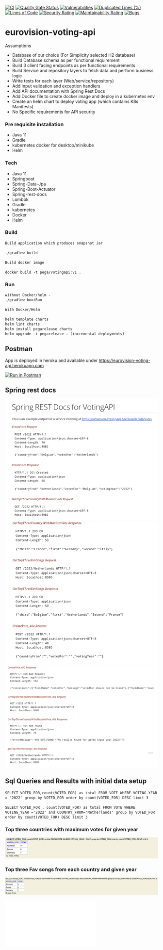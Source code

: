 [![CI](https://github.com/Puneethkumarck/eurovision-voting-api/actions/workflows/main.yml/badge.svg)](https://github.com/Puneethkumarck/eurovision-voting-api/actions/workflows/main.yml)
[![Quality Gate Status](https://sonarcloud.io/api/project_badges/measure?project=Puneethkumarck_eurovision-voting-api&metric=alert_status)](https://sonarcloud.io/summary/new_code?id=Puneethkumarck_eurovision-voting-api)
[![Vulnerabilities](https://sonarcloud.io/api/project_badges/measure?project=Puneethkumarck_eurovision-voting-api&metric=vulnerabilities)](https://sonarcloud.io/summary/new_code?id=Puneethkumarck_eurovision-voting-api)
[![Duplicated Lines (%)](https://sonarcloud.io/api/project_badges/measure?project=Puneethkumarck_eurovision-voting-api&metric=duplicated_lines_density)](https://sonarcloud.io/summary/new_code?id=Puneethkumarck_eurovision-voting-api)
[![Lines of Code](https://sonarcloud.io/api/project_badges/measure?project=Puneethkumarck_eurovision-voting-api&metric=ncloc)](https://sonarcloud.io/summary/new_code?id=Puneethkumarck_eurovision-voting-api)
[![Security Rating](https://sonarcloud.io/api/project_badges/measure?project=Puneethkumarck_eurovision-voting-api&metric=security_rating)](https://sonarcloud.io/summary/new_code?id=Puneethkumarck_eurovision-voting-api)
[![Maintainability Rating](https://sonarcloud.io/api/project_badges/measure?project=Puneethkumarck_eurovision-voting-api&metric=sqale_rating)](https://sonarcloud.io/summary/new_code?id=Puneethkumarck_eurovision-voting-api)
[![Bugs](https://sonarcloud.io/api/project_badges/measure?project=Puneethkumarck_eurovision-voting-api&metric=bugs)](https://sonarcloud.io/summary/new_code?id=Puneethkumarck_eurovision-voting-api)

# eurovision-voting-api

Assumptions

* Database of our choice (For Simplicity selected H2 database)
* Build Database schema as per functional requirement 
* Build 3 client facing endpoints as per functional requirements
* Build Service and repository layers to fetch data and perform business logic
* Write tests for each layer (Web/service/repository)
* Add Input validation and exception handlers
* Add API documentation with Spring Rest Docs
* Add Docker file to create docker image and deploy in a kubernetes env
* Create an helm chart to deploy voting app (which contains K8s Manifests)
* No Specific requirements for API security

### Pre requisite installation

* Java 11
* Gradle
* kubernetes docker for desktop/minikube
* Helm

### Tech
* Java 11
* Springboot
* Spring-Data-Jpa
* Spring-Boot-Actuator
* Spring-rest-docs
* Lombok
* Gradle
* kubernetes
* Docker
* Helm


### Build

```
Build application which produces snapshot Jar

./gradlew build

Build docker image 

docker build -t pega/votingapi:v1 .
```

### Run

```
without Docker/helm -
./gradlew bootRun

With Docker/Helm

helm template charts
helm lint charts
helm install pegarelease charts
helm upgrade -i pegarelease . (incremental deployments)
```

## Postman

App is deployed in heroku and available under https://eurovision-voting-api.herokuapp.com

[![Run in Postman](https://run.pstmn.io/button.svg)](https://god.gw.postman.com/run-collection/685178-9a661b0a-87f7-4b9e-a6c2-67834043ed0a?action=collection%2Ffork&collection-url=entityId%3D685178-9a661b0a-87f7-4b9e-a6c2-67834043ed0a%26entityType%3Dcollection%26workspaceId%3De03b2ab3-447a-4a5f-8818-be163b36a6e7)


## Spring rest docs

![img.png](images/restdoc1.png)
![img.png](images/restdoc2.png)
![img.png](images/restdoc3.png)


## Sql Queries and Results with initial data setup

```
SELECT VOTED_FOR,count(VOTED_FOR) as total FROM VOTE WHERE VOTING_YEAR = '2022' group by VOTED_FOR order by count(VOTED_FOR) DESC limit 3

SELECT VOTED_FOR , count(VOTED_FOR) as total FROM VOTE WHERE VOTING_YEAR ='2022' and COUNTRY_FROM='Netherlands' group by VOTED_FOR order by count(VOTED_FOR) DESC limit 3
```

### Top three countries with maximum votes for given year
![img.png](images/topthreevotes_2022.png)

### Top three Fav songs from each country and given year
![img.png](images/Favsongs_from_eachcountry.png)

<embed src="/src/main/asciidoc/index.pdf" type="application/pdf">
